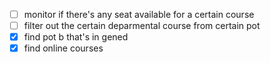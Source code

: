 - [ ] monitor if there's any seat available for a certain course
- [ ] filter out the certain deparmental course from certain pot
- [x] find pot b that's in gened
- [x] find online courses